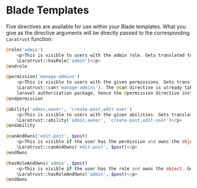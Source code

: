 # Blade Templates

Five directives are available for use within your Blade templates. What you give as the directive arguments will be directly passed to the corresponding `Laratrust` function:

```php
@role('admin')
    <p>This is visible to users with the admin role. Gets translated to
    \Laratrust::hasRole('admin')</p>
@endrole

@permission('manage-admins')
    <p>This is visible to users with the given permissions. Gets translated to
    \Laratrust::can('manage-admins'). The @can directive is already taken by core
    laravel authorization package, hence the @permission directive instead.</p>
@endpermission

@ability('admin,owner', 'create-post,edit-user')
    <p>This is visible to users with the given abilities. Gets translated to
    \Laratrust::ability('admin,owner', 'create-post,edit-user')</p>
@endability

@canAndOwns('edit-post', $post)
    <p>This is visible if the user has the permission and owns the object. Gets translated to
    \Laratrust::canAndOwns('edit-post', $post)</p>
@endOwns

@hasRoleAndOwns('admin', $post)
    <p>This is visible if the user has the role and owns the object. Gets translated to
    \Laratrust::hasRoleAndOwns('admin', $post)</p>
@endOwns
```
